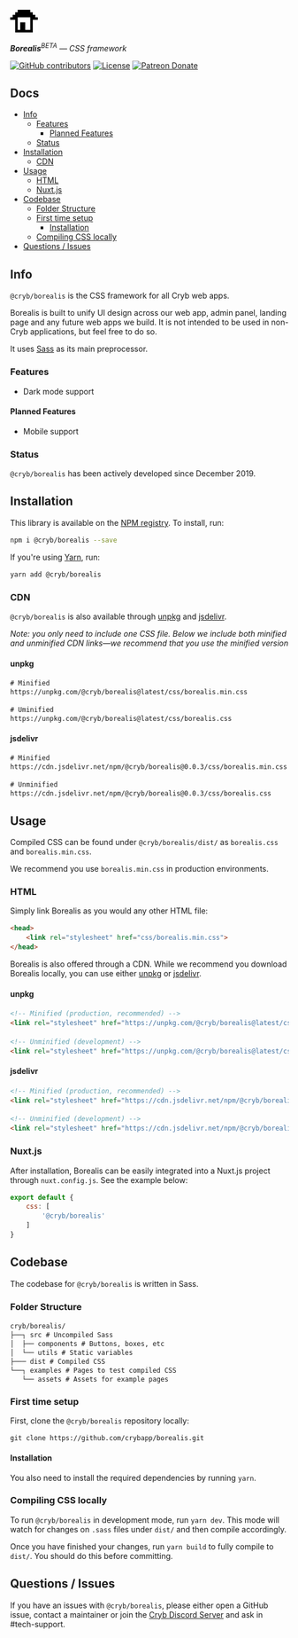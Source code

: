 ![Cryb OSS](.github/cryb.png "Cryb OSS Logo")

_**Borealis**<sup>BETA</sup> — CSS framework_

[![GitHub contributors](https://img.shields.io/github/contributors/crybapp/borealis)](https://github.com/crybapp/borealis/graphs/contributors) [![License](https://img.shields.io/github/license/crybapp/borealis)](https://github.com/crybapp/borealis/blob/master/LICENSE) [![Patreon Donate](https://img.shields.io/badge/donate-Patreon-red.svg)](https://patreon.com/cryb)

## Docs
* [Info](#info)
    * [Features](#features)
        * [Planned Features](#planned-features)
    * [Status](#status)
* [Installation](#installation)
	* [CDN](#cdn)
* [Usage](#usage)
	* [HTML](#html)
	* [Nuxt.js](#nuxt.js-integration)
* [Codebase](#codebase)
    * [Folder Structure](#folder-structure)
    * [First time setup](#first-time-setup)
        * [Installation](#installation)
    * [Compiling CSS locally](#compiling-css-locally)
* [Questions / Issues](#questions--issues)

## Info
`@cryb/borealis` is the CSS framework for all Cryb web apps.

Borealis is built to unify UI design across our web app, admin panel, landing page and any future web apps we build. It is not intended to be used in non-Cryb applications, but feel free to do so.

It uses [Sass](https://sass-lang.com/) as its main preprocessor.

### Features
* Dark mode support

#### Planned Features
* Mobile support

### Status
`@cryb/borealis` has been actively developed since December 2019.

## Installation
This library is available on the [NPM registry](https://www.npmjs.com/package/@cryb/borealis). To install, run:
```bash
npm i @cryb/borealis --save
```
If you're using [Yarn](https://yarnpkg.com), run:

```bash
yarn add @cryb/borealis
```

### CDN
`@cryb/borealis` is also available through [unpkg](https://unpkg.com/) and [jsdelivr](https://www.jsdelivr.com/).

*Note: you only need to include one CSS file. Below we include both minified and unminified CDN links—we recommend that you use the minified version*

#### unpkg
```
# Minified
https://unpkg.com/@cryb/borealis@latest/css/borealis.min.css

# Uminified
https://unpkg.com/@cryb/borealis@latest/css/borealis.css
```

#### jsdelivr
```
# Minified
https://cdn.jsdelivr.net/npm/@cryb/borealis@0.0.3/css/borealis.min.css

# Unminified
https://cdn.jsdelivr.net/npm/@cryb/borealis@0.0.3/css/borealis.css
```

## Usage
Compiled CSS can be found under `@cryb/borealis/dist/` as `borealis.css` and `borealis.min.css`.

We recommend you use `borealis.min.css` in production environments.

### HTML
Simply link Borealis as you would any other HTML file:
```html
<head>
	<link rel="stylesheet" href="css/borealis.min.css">
</head>
```

Borealis is also offered through a CDN. While we recommend you download Borealis locally, you can use either [unpkg](https://unpkg.com/) or [jsdelivr](https://www.jsdelivr.com/).

#### unpkg
```html
<!-- Minified (production, recommended) -->
<link rel="stylesheet" href="https://unpkg.com/@cryb/borealis@latest/css/borealis.min.css" />

<!-- Unminified (development) -->
<link rel="stylesheet" href="https://unpkg.com/@cryb/borealis@latest/css/borealis.min.css" />
```

#### jsdelivr
```html
<!-- Minified (production, recommended) -->
<link rel="stylesheet" href="https://cdn.jsdelivr.net/npm/@cryb/borealis@0.0.3/css/borealis.min.css" />

<!-- Unminified (development) -->
<link rel="stylesheet" href="https://cdn.jsdelivr.net/npm/@cryb/borealis@0.0.3/css/borealis.css" />
```

### Nuxt.js
After installation, Borealis can be easily integrated into a Nuxt.js project through `nuxt.config.js`. See the example below:
```js
export default {
	css: [
		'@cryb/borealis'
	]
}
```

## Codebase
The codebase for `@cryb/borealis` is written in Sass.

### Folder Structure
```
cryb/borealis/
├──┐ src # Uncompiled Sass
│  ├── components # Buttons, boxes, etc
│  └── utils # Static variables
├─── dist # Compiled CSS
└──┐ examples # Pages to test compiled CSS
   └── assets # Assets for example pages
```

### First time setup
First, clone the `@cryb/borealis` repository locally:

```
git clone https://github.com/crybapp/borealis.git
```

#### Installation
You also need to install the required dependencies by running `yarn`.

### Compiling CSS locally
To run `@cryb/borealis` in development mode, run `yarn dev`. This mode will watch for changes on `.sass` files under `dist/` and then compile accordingly.

Once you have finished your changes, run `yarn build` to fully compile to `dist/`. You should do this before committing.

## Questions / Issues

If you have an issues with `@cryb/borealis`, please either open a GitHub issue, contact a maintainer or join the [Cryb Discord Server](https://discord.gg/ShTATH4) and ask in #tech-support.
